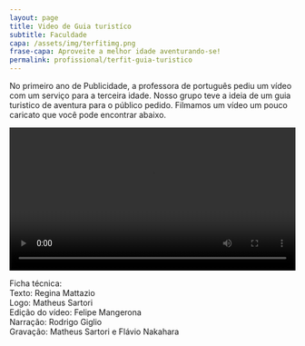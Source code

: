 ```yaml
---
layout: page
title: Video de Guia turistíco
subtitle: Faculdade
capa: /assets/img/terfitimg.png
frase-capa: Aproveite a melhor idade aventurando-se!
permalink: profissional/terfit-guia-turistico
---
```


No primeiro ano de Publicidade, a professora de português pediu um vídeo com um serviço para a terceira idade. Nosso grupo teve a ideia de um guia turistico de aventura para o público pedido. Filmamos um vídeo um pouco caricato que você pode encontrar abaixo.


<video ref='Terfit' controls src="https://github.com/ReMattazio/remattazio.github.io/blob/master/assets/mids/Terfit.mp4?raw=true" class="trab-image" style="width:100%;">seu navegador nao suporta video</video>



Ficha técnica:  
Texto: Regina Mattazio  
Logo: Matheus Sartori  
Edição do vídeo: Felipe Mangerona  
Narração: Rodrigo Giglio  
Gravação: Matheus Sartori e Flávio Nakahara
